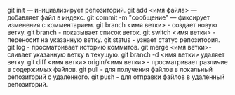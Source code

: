 git init — инициализирует репозиторий.
git add <имя файла> — добавляет файл в индекс.
git commit -m "сообщение" — фиксирует изменения с комментарием.
git branch <имя ветки> - создает новую ветку.
git branch - показывает список веток.
git switch <имя ветки> - переносит на указанную ветку.
git status - узнает статус репозитория.
git log - просматривает историю коммитов.
git merge <имя ветки>- сливает указанную ветку в текущую.
git branch -d <имя ветки> удаляет ветку.
git diff <имя ветки> origin/<имя ветки> - просматривает различие в содержимых файлов.
git pull - для получения файлов в локальный репозиторий с удаленного.
git push - для отправки файлов в удаленный репозиторий.